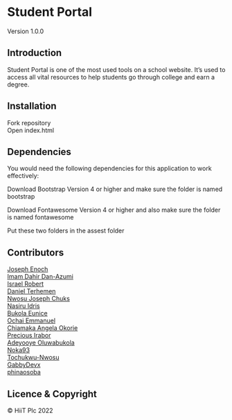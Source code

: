 # Student Portal

Version 1.0.0

## Introduction

Student Portal is one of the most used tools on a school website. It’s used to access all vital resources to help students go through college and earn a degree.<br>

## Installation

Fork repository <br> Open index.html

## Dependencies

You would need the following dependencies for this application to work effectively:

Download Bootstrap Version 4 or higher and make sure the folder is named bootstrap

Download Fontawesome Version 4 or higher and also make sure the folder is named fontawesome

Put these two folders in the assest folder

## Contributors

[Joseph Enoch](https://github.com/Josephenoch)<br>
[Imam Dahir Dan-Azumi](https://github.com/eimaam)<br>
[Israel Robert](https://github.com/trend87)<br>
[Daniel Terhemen](https://github.com/Terdanny1)<br>
[Nwosu Joseph Chuks](https://github.com/JosephChuksN)<br>
[Nasiru Idris](https://github.com/idrisnas02)<br>
[Bukola Eunice](https://github.com/bukky-eo)<br>
[Ochai Emmanuel](https://github.com/1ochai)<br>
[Chiamaka Angela Okorie](https://github.com/Angie-code)<br>
[Precious Irabor](https://github.com/oTaKu2021)<br>
[Adeyooye Oluwabukola](https://github.com/Bukkiee20)<br>
[Noka93](https://github.com/Noka93)<br>
[Tochukwu-Nwosu](https://github.com/Tochukwu-Nwosu)<br>
[GabbyDevx](https://github.com/GabbyDevx)<br>
[phinaosoba](https://github.com/Phinaosoba)<br>


## Licence & Copyright

&copy; HiiT Plc 2022
